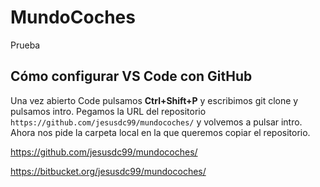 # MundoCoches
Prueba

## Cómo configurar VS Code con GitHub
Una vez abierto Code pulsamos **Ctrl+Shift+P** y escribimos git clone y pulsamos intro.
Pegamos la URL del repositorio `https://github.com/jesusdc99/mundocoches/` y volvemos a pulsar intro.
Ahora nos pide la carpeta local en la que queremos copiar el repositorio.




https://github.com/jesusdc99/mundocoches/

https://bitbucket.org/jesusdc99/mundocoches/